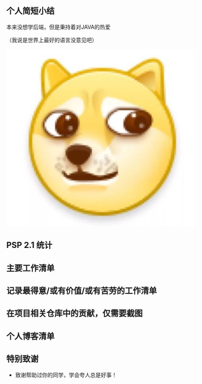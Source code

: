 ##  个人简短小结

本来没想学后端，但是秉持着对JAVA的热爱

（我说是世界上最好的语言没意见吧）

![img](pic/u=2302825702,97990155&fm=26&gp=0.jpg)



## PSP 2.1 统计

## 主要工作清单

## 记录最得意/或有价值/或有苦劳的工作清单

## 在项目相关仓库中的贡献，仅需要截图

## 个人博客清单

## 特别致谢

- 致谢帮助过你的同学，学会夸人总是好事！

